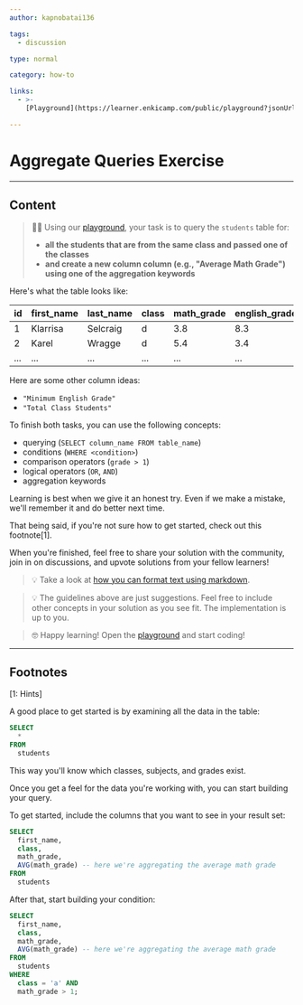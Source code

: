 ```yaml
---
author: kapnobatai136

tags:
  - discussion

type: normal

category: how-to

links:
  - >-
    [Playground](https://learner.enkicamp.com/public/playground?jsonUrl=https%3A%2F%2Fgist.githubusercontent.com%2Fkapnobatai137%2F0f58777052a47fc5061fa83370089174%2Fraw%2Faa959e729d71cb03bf7d4a5ec079ced985f1e319%2Fsql-aggregate-queries-discussion-insight.json){website}

---
```


# Aggregate Queries Exercise

---

## Content

> 👩‍💻 Using our [playground](https://learn.enki.com/public/playground?jsonUrl=https://gist.githubusercontent.com/kapnobatai137/0f58777052a47fc5061fa83370089174/raw/aa959e729d71cb03bf7d4a5ec079ced985f1e319/sql-aggregate-queries-discussion-insight.json), your task is to query the `students` table for:
> - **all the students that are from the same class and passed one of the classes**
> - **and create a new column column (e.g., "Average Math Grade") using one of the aggregation keywords** 

Here's what the table looks like:

| id  | first_name | last_name | class | math_grade | english_grade | physics_grade |
|-----|------------|-----------|-------|------------|---------------|---------------|
| 1   | Klarrisa   | Selcraig  | d     | 3.8        | 8.3           | 6.8           |
| 2   | Karel      | Wragge    | d     | 5.4        | 3.4           | 9.7           |
| ... | ...        | ...       | ...   | ...        | ...           | ...           |


Here are some other column ideas:
- `"Minimum English Grade"`
- `"Total Class Students"`

To finish both tasks, you can use the following concepts:
- querying (`SELECT column_name FROM table_name`)
- conditions (`WHERE <condition>`)
- comparison operators (`grade > 1`)
- logical operators (`OR`, `AND`)
- aggregation keywords

Learning is best when we give it an honest try. Even if we make a mistake, we'll remember it and do better next time.

That being said, if you're not sure how to get started, check out this footnote[1].

When you're finished, feel free to share your solution with the community, join in on discussions, and upvote solutions from your fellow learners!

> 💡 Take a look at [how you can format text using markdown](https://www.enki.com/glossary/general/markdown-formatting).

> 💡 The guidelines above are just suggestions. Feel free to include other concepts in your solution as you see fit. The implementation is up to you.

> 🤓 Happy learning! Open the [playground](https://learn.enki.com/public/playground?jsonUrl=https://gist.githubusercontent.com/kapnobatai137/0f58777052a47fc5061fa83370089174/raw/aa959e729d71cb03bf7d4a5ec079ced985f1e319/sql-aggregate-queries-discussion-insight.json) and start coding!

---

## Footnotes

[1: Hints]

A good place to get started is by examining all the data in the table:

```sql
SELECT
  *
FROM
  students
```

This way you'll know which classes, subjects, and grades exist.

Once you get a feel for the data you're working with, you can start building your query.

To get started, include the columns that you want to see in your result set:

```sql
SELECT
  first_name,
  class,
  math_grade,
  AVG(math_grade) -- here we're aggregating the average math grade
FROM
  students
```

After that, start building your condition:

```sql
SELECT
  first_name,
  class,
  math_grade,
  AVG(math_grade) -- here we're aggregating the average math grade
FROM
  students
WHERE
  class = 'a' AND
  math_grade > 1;
```
